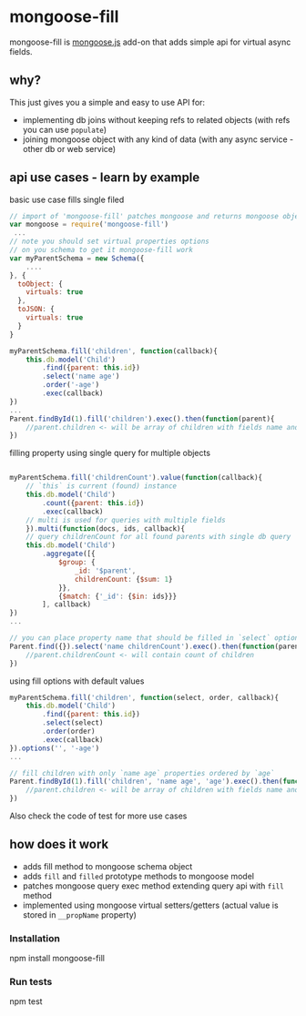 # mongoose-fill

mongoose-fill is [mongoose.js](http://mongoosejs.com/) add-on that adds simple api for virtual async fields.

## why?

This just gives you a simple and easy to use API for: 

- implementing db joins without keeping refs to related objects (with refs  you can use `populate`)
- joining mongoose object with any kind of data (with any async service - other db or web service)

## api use cases - learn by example

basic use case fills single filed

```javascript
// import of 'mongoose-fill' patches mongoose and returns mongoose object, so you can do:
var mongoose = require('mongoose-fill')
 ...
// note you should set virtual properties options 
// on you schema to get it mongoose-fill work
var myParentSchema = new Schema({
    ....
}, {
  toObject: {
    virtuals: true
  },
  toJSON: {
    virtuals: true 
  }
}

myParentSchema.fill('children', function(callback){
    this.db.model('Child')
        .find({parent: this.id})
        .select('name age')
        .order('-age')
        .exec(callback)
})
...
Parent.findById(1).fill('children').exec().then(function(parent){
    //parent.children <- will be array of children with fields name and age ordered by age
})
```

filling property using single query for multiple objects

```javascript

myParentSchema.fill('childrenCount').value(function(callback){
    // `this` is current (found) instance
    this.db.model('Child')
        .count({parent: this.id})
        .exec(callback)
    // multi is used for queries with multiple fields
    }).multi(function(docs, ids, callback){     
    // query childrenCount for all found parents with single db query
    this.db.model('Child')
        .aggregate([{
            $group: {
                _id: '$parent',
                childrenCount: {$sum: 1}
            }},
            {$match: {'_id': {$in: ids}}}
        ], callback)
})
...

// you can place property name that should be filled in `select` option
Parent.find({}).select('name childrenCount').exec().then(function(parents){
    //parent.childrenCount <- will contain count of children
})
```

using fill options with default values

```javascript
myParentSchema.fill('children', function(select, order, callback){
    this.db.model('Child')
        .find({parent: this.id})
        .select(select)
        .order(order)
        .exec(callback)
}).options('', '-age')
...

// fill children with only `name age` properties ordered by `age`
Parent.findById(1).fill('children', 'name age', 'age').exec().then(function(parent){
    //parent.children <- will be array of children with fields name and age ordered by age
})
```

Also check the code of test for more use cases

## how does it work

- adds fill method to mongoose schema object 
- adds `fill` and `filled` prototype methods to mongoose model 
- patches mongoose query exec method extending query api with `fill` method
- implemented using mongoose virtual setters/getters (actual value is stored in `__propName` property)   


### Installation

npm install mongoose-fill


### Run tests

npm test